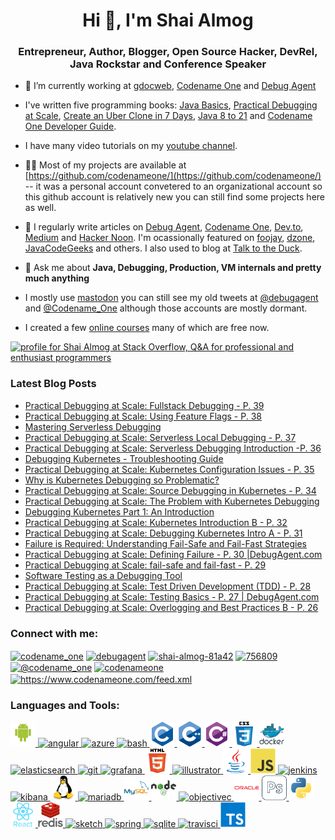 <h1 align="center">Hi 👋, I'm Shai Almog</h1>
<h3 align="center">Entrepreneur, Author, Blogger, Open Source Hacker, DevRel, Java Rockstar and Conference Speaker</h3>

- 🔭 I’m currently working at [gdocweb](https://gdocweb.com/), [Codename One](https://www.codenameone.com/) and [Debug Agent](https://debugagent.com/)

- I've written five programming books: [Java Basics](https://www.amazon.com/Java-Basics-Practical-Introduction-Full-Stack/dp/B0CCCJ38WH/), [Practical Debugging at Scale](https://www.amazon.com/Practical-Debugging-Scale-Kubernetes-Production/dp/1484290410/), [Create an Uber Clone in 7 Days](https://www.amazon.com/Create-Uber-Clone-Days-mobile-ebook/dp/B07FRXZRRV/), [Java 8 to 21](https://www.amazon.com/dp/B0C9WW8PFL/) and [Codename One Developer Guide](https://www.amazon.com/dp/B01JG0O3CK/).

- I have many video tutorials on my [youtube channel](https://www.youtube.com/@debugagent/).

- 👨‍💻 Most of my projects are available at [https://github.com/codenameone/](https://github.com/codenameone/) -- it was a personal account convetered to an organizational account so this github account is relatively new you can still find some projects here as well.

- 📝 I regularly write articles on [Debug Agent](https://debugagent.com/), [Codename One](https://www.codenameone.com/blog), [Dev.to](https://dev.to/codename_one/), [Medium](https://medium.com/@Codename_One) and [Hacker Noon](https://hackernoon.com/u/Codename_One). I'm ocassionally featured on [foojay](https://foojay.io/), [dzone](https://dzone.com/users/308/sa74997.html), [JavaCodeGeeks](https://www.javacodegeeks.com/user/shai.almog?profiletab=posts) and others. I also used to blog at [Talk to the Duck](https://talktotheduck.dev/).

- 💬 Ask me about **Java, Debugging, Production, VM internals and pretty much anything**

- I mostly use [mastodon](https://mastodon.social/@debugagent) you can still see my old tweets at [@debugagent](https://twitter.com/debugagent) and [@Codename_One](https://twitter.com/Codename_One) although those accounts are mostly dormant.

- I created a few [online courses](https://debugagent.com/series/cn1) many of which are free now. 

<a href="https://stackoverflow.com/users/756809/shai-almog"><img src="https://stackoverflow.com/users/flair/756809.png" width="208" height="58" alt="profile for Shai Almog at Stack Overflow, Q&amp;A for professional and enthusiast programmers" title="profile for Shai Almog at Stack Overflow, Q&amp;A for professional and enthusiast programmers"></a>

### Latest Blog Posts
<!-- BLOG-POST-LIST:START -->
- [Practical Debugging at Scale: Fullstack Debugging - P. 39](https://www.youtube.com/watch?v=mM8p2VrrEaE)
- [Practical Debugging at Scale: Using Feature Flags - P. 38](https://www.youtube.com/watch?v=fHJhUiPwAyo)
- [Mastering Serverless Debugging](https://debugagent.com/mastering-serverless-debugging)
- [Practical Debugging at Scale: Serverless Local Debugging - P. 37](https://www.youtube.com/watch?v=SlFA-JlTYGM)
- [Practical Debugging at Scale: Serverless Debugging Introduction -P. 36](https://www.youtube.com/watch?v=B6uyutAbEDw)
- [Debugging Kubernetes - Troubleshooting Guide](https://debugagent.com/debugging-kubernetes-troubleshooting-guide)
- [Practical Debugging at Scale: Kubernetes Configuration Issues - P. 35](https://www.youtube.com/watch?v=Q3cy8i4tsyQ)
- [Why is Kubernetes Debugging so Problematic?](https://debugagent.com/why-is-kubernetes-debugging-so-problematic)
- [Practical Debugging at Scale: Source Debugging in Kubernetes - P. 34](https://www.youtube.com/watch?v=bRnOGb7rUV4)
- [Practical Debugging at Scale: The Problem with Kubernetes Debugging](https://www.youtube.com/watch?v=xkOekt02mNY)
- [Debugging Kubernetes Part 1: An Introduction](https://debugagent.com/debugging-kubernetes-part-1-an-introduction)
- [Practical Debugging at Scale: Kubernetes Introduction B - P. 32](https://www.youtube.com/watch?v=4_uSwwGEK58)
- [Practical Debugging at Scale: Debugging Kubernetes Intro A - P. 31](https://www.youtube.com/watch?v=sWclLQgbIUQ)
- [Failure is Required: Understanding Fail-Safe and Fail-Fast Strategies](https://debugagent.com/failure-is-required-understanding-fail-safe-and-fail-fast-strategies)
- [Practical Debugging at Scale: Defining Failure - P. 30 |DebugAgent.com](https://www.youtube.com/watch?v=N4OFIiJV22I)
- [Practical Debugging at Scale: fail-safe and fail-fast - P. 29](https://www.youtube.com/watch?v=9Yv1Jj3yn2c)
- [Software Testing as a Debugging Tool](https://debugagent.com/software-testing-as-a-debugging-tool)
- [Practical Debugging at Scale: Test Driven Development &lpar;TDD&rpar; - P. 28](https://www.youtube.com/watch?v=yImkjlm08Cw)
- [Practical Debugging at Scale: Testing Basics - P. 27 | DebugAgent.com](https://www.youtube.com/watch?v=yap509UZz6M)
- [Practical Debugging at Scale: Overlogging and Best Practices B - P. 26](https://www.youtube.com/watch?v=mOTsg5qbRy0)
<!-- BLOG-POST-LIST:END -->

<h3 align="left">Connect with me:</h3>
<p align="left">
<a href="https://dev.to/codename_one" target="blank"><img align="center" src="https://cdn.jsdelivr.net/npm/simple-icons@3.0.1/icons/dev-dot-to.svg" alt="codename_one" height="30" width="40" /></a>
<a href="https://twitter.com/debugagent" target="blank"><img align="center" src="https://raw.githubusercontent.com/rahuldkjain/github-profile-readme-generator/master/src/images/icons/Social/twitter.svg" alt="debugagent" height="30" width="40" /></a>
<a href="https://linkedin.com/in/shai-almog-81a42" target="blank"><img align="center" src="https://raw.githubusercontent.com/rahuldkjain/github-profile-readme-generator/master/src/images/icons/Social/linked-in-alt.svg" alt="shai-almog-81a42" height="30" width="40" /></a>
<a href="https://stackoverflow.com/users/756809" target="blank"><img align="center" src="https://raw.githubusercontent.com/rahuldkjain/github-profile-readme-generator/master/src/images/icons/Social/stack-overflow.svg" alt="756809" height="30" width="40" /></a>
<a href="https://medium.com/@codename_one" target="blank"><img align="center" src="https://raw.githubusercontent.com/rahuldkjain/github-profile-readme-generator/master/src/images/icons/Social/medium.svg" alt="@codename_one" height="30" width="40" /></a>
<a href="https://www.youtube.com/c/codenameone" target="blank"><img align="center" src="https://raw.githubusercontent.com/rahuldkjain/github-profile-readme-generator/master/src/images/icons/Social/youtube.svg" alt="codenameone" height="30" width="40" /></a>
<a href="/https://www.codenameone.com/feed.xml" target="blank"><img align="center" src="https://raw.githubusercontent.com/rahuldkjain/github-profile-readme-generator/master/src/images/icons/Social/rss.svg" alt="https://www.codenameone.com/feed.xml" height="30" width="40" /></a>
</p>

<h3 align="left">Languages and Tools:</h3>
<p align="left"> <a href="https://developer.android.com" target="_blank"> <img src="https://raw.githubusercontent.com/devicons/devicon/master/icons/android/android-original-wordmark.svg" alt="android" width="40" height="40"/> </a> <a href="https://angular.io" target="_blank"> <img src="https://angular.io/assets/images/logos/angular/angular.svg" alt="angular" width="40" height="40"/> </a> <a href="https://azure.microsoft.com/en-in/" target="_blank"> <img src="https://www.vectorlogo.zone/logos/microsoft_azure/microsoft_azure-icon.svg" alt="azure" width="40" height="40"/> </a> <a href="https://www.gnu.org/software/bash/" target="_blank"> <img src="https://www.vectorlogo.zone/logos/gnu_bash/gnu_bash-icon.svg" alt="bash" width="40" height="40"/> </a> <a href="https://www.cprogramming.com/" target="_blank"> <img src="https://raw.githubusercontent.com/devicons/devicon/master/icons/c/c-original.svg" alt="c" width="40" height="40"/> </a> <a href="https://www.w3schools.com/cpp/" target="_blank"> <img src="https://raw.githubusercontent.com/devicons/devicon/master/icons/cplusplus/cplusplus-original.svg" alt="cplusplus" width="40" height="40"/> </a> <a href="https://www.w3schools.com/cs/" target="_blank"> <img src="https://raw.githubusercontent.com/devicons/devicon/master/icons/csharp/csharp-original.svg" alt="csharp" width="40" height="40"/> </a> <a href="https://www.w3schools.com/css/" target="_blank"> <img src="https://raw.githubusercontent.com/devicons/devicon/master/icons/css3/css3-original-wordmark.svg" alt="css3" width="40" height="40"/> </a> <a href="https://www.docker.com/" target="_blank"> <img src="https://raw.githubusercontent.com/devicons/devicon/master/icons/docker/docker-original-wordmark.svg" alt="docker" width="40" height="40"/> </a> <a href="https://www.elastic.co" target="_blank"> <img src="https://www.vectorlogo.zone/logos/elastic/elastic-icon.svg" alt="elasticsearch" width="40" height="40"/> </a> <a href="https://git-scm.com/" target="_blank"> <img src="https://www.vectorlogo.zone/logos/git-scm/git-scm-icon.svg" alt="git" width="40" height="40"/> </a> <a href="https://grafana.com" target="_blank"> <img src="https://www.vectorlogo.zone/logos/grafana/grafana-icon.svg" alt="grafana" width="40" height="40"/> </a> <a href="https://www.w3.org/html/" target="_blank"> <img src="https://raw.githubusercontent.com/devicons/devicon/master/icons/html5/html5-original-wordmark.svg" alt="html5" width="40" height="40"/> </a> <a href="https://www.adobe.com/in/products/illustrator.html" target="_blank"> <img src="https://www.vectorlogo.zone/logos/adobe_illustrator/adobe_illustrator-icon.svg" alt="illustrator" width="40" height="40"/> </a> <a href="https://www.java.com" target="_blank"> <img src="https://raw.githubusercontent.com/devicons/devicon/master/icons/java/java-original.svg" alt="java" width="40" height="40"/> </a> <a href="https://developer.mozilla.org/en-US/docs/Web/JavaScript" target="_blank"> <img src="https://raw.githubusercontent.com/devicons/devicon/master/icons/javascript/javascript-original.svg" alt="javascript" width="40" height="40"/> </a> <a href="https://www.jenkins.io" target="_blank"> <img src="https://www.vectorlogo.zone/logos/jenkins/jenkins-icon.svg" alt="jenkins" width="40" height="40"/> </a> <a href="https://www.elastic.co/kibana" target="_blank"> <img src="https://www.vectorlogo.zone/logos/elasticco_kibana/elasticco_kibana-icon.svg" alt="kibana" width="40" height="40"/> </a> <a href="https://www.linux.org/" target="_blank"> <img src="https://raw.githubusercontent.com/devicons/devicon/master/icons/linux/linux-original.svg" alt="linux" width="40" height="40"/> </a> <a href="https://mariadb.org/" target="_blank"> <img src="https://www.vectorlogo.zone/logos/mariadb/mariadb-icon.svg" alt="mariadb" width="40" height="40"/> </a> <a href="https://www.mysql.com/" target="_blank"> <img src="https://raw.githubusercontent.com/devicons/devicon/master/icons/mysql/mysql-original-wordmark.svg" alt="mysql" width="40" height="40"/> </a> <a href="https://nodejs.org" target="_blank"> <img src="https://raw.githubusercontent.com/devicons/devicon/master/icons/nodejs/nodejs-original-wordmark.svg" alt="nodejs" width="40" height="40"/> </a> <a href="https://developer.apple.com/library/archive/documentation/Cocoa/Conceptual/ProgrammingWithObjectiveC/Introduction/Introduction.html" target="_blank"> <img src="https://www.vectorlogo.zone/logos/apple_objectivec/apple_objectivec-icon.svg" alt="objectivec" width="40" height="40"/> </a> <a href="https://www.oracle.com/" target="_blank"> <img src="https://raw.githubusercontent.com/devicons/devicon/master/icons/oracle/oracle-original.svg" alt="oracle" width="40" height="40"/> </a> <a href="https://www.photoshop.com/en" target="_blank"> <img src="https://raw.githubusercontent.com/devicons/devicon/master/icons/photoshop/photoshop-line.svg" alt="photoshop" width="40" height="40"/> </a> <a href="https://www.python.org" target="_blank"> <img src="https://raw.githubusercontent.com/devicons/devicon/master/icons/python/python-original.svg" alt="python" width="40" height="40"/> </a> <a href="https://reactjs.org/" target="_blank"> <img src="https://raw.githubusercontent.com/devicons/devicon/master/icons/react/react-original-wordmark.svg" alt="react" width="40" height="40"/> </a> <a href="https://redis.io" target="_blank"> <img src="https://raw.githubusercontent.com/devicons/devicon/master/icons/redis/redis-original-wordmark.svg" alt="redis" width="40" height="40"/> </a> <a href="https://www.sketch.com/" target="_blank"> <img src="https://www.vectorlogo.zone/logos/sketchapp/sketchapp-icon.svg" alt="sketch" width="40" height="40"/> </a> <a href="https://spring.io/" target="_blank"> <img src="https://www.vectorlogo.zone/logos/springio/springio-icon.svg" alt="spring" width="40" height="40"/> </a> <a href="https://www.sqlite.org/" target="_blank"> <img src="https://www.vectorlogo.zone/logos/sqlite/sqlite-icon.svg" alt="sqlite" width="40" height="40"/> </a> <a href="https://travis-ci.org" target="_blank"> <img src="https://www.vectorlogo.zone/logos/travis-ci/travis-ci-icon.svg" alt="travisci" width="40" height="40"/> </a> <a href="https://www.typescriptlang.org/" target="_blank"> <img src="https://raw.githubusercontent.com/devicons/devicon/master/icons/typescript/typescript-original.svg" alt="typescript" width="40" height="40"/> </a> </p>

